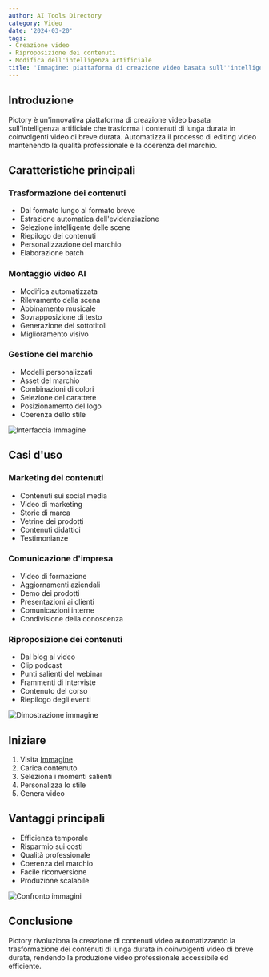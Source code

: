 ```yaml
---
author: AI Tools Directory
category: Video
date: '2024-03-20'
tags:
- Creazione video
- Riproposizione dei contenuti
- Modifica dell'intelligenza artificiale
title: 'Immagine: piattaforma di creazione video basata sull''intelligenza artificiale'
---
```


## Introduzione

Pictory è un'innovativa piattaforma di creazione video basata sull'intelligenza artificiale che trasforma i contenuti di lunga durata in coinvolgenti video di breve durata. Automatizza il processo di editing video mantenendo la qualità professionale e la coerenza del marchio.

## Caratteristiche principali

### Trasformazione dei contenuti
- Dal formato lungo al formato breve
- Estrazione automatica dell'evidenziazione
- Selezione intelligente delle scene
- Riepilogo dei contenuti
- Personalizzazione del marchio
- Elaborazione batch

### Montaggio video AI
- Modifica automatizzata
- Rilevamento della scena
- Abbinamento musicale
- Sovrapposizione di testo
- Generazione dei sottotitoli
- Miglioramento visivo

### Gestione del marchio
- Modelli personalizzati
- Asset del marchio
- Combinazioni di colori
- Selezione del carattere
- Posizionamento del logo
- Coerenza dello stile

![Interfaccia Immagine](/imgs/pictory/interface.jpg)

## Casi d'uso

### Marketing dei contenuti
- Contenuti sui social media
- Video di marketing
- Storie di marca
- Vetrine dei prodotti
- Contenuti didattici
- Testimonianze

### Comunicazione d'impresa
- Video di formazione
- Aggiornamenti aziendali
- Demo dei prodotti
- Presentazioni ai clienti
- Comunicazioni interne
- Condivisione della conoscenza

### Riproposizione dei contenuti
- Dal blog al video
- Clip podcast
- Punti salienti del webinar
- Frammenti di interviste
- Contenuto del corso
- Riepilogo degli eventi

![Dimostrazione immagine](/imgs/pictory/demo.jpg)

## Iniziare

1. Visita [Immagine](https://pictory.ai)
2. Carica contenuto
3. Seleziona i momenti salienti
4. Personalizza lo stile
5. Genera video

## Vantaggi principali

- Efficienza temporale
- Risparmio sui costi
- Qualità professionale
- Coerenza del marchio
- Facile riconversione
- Produzione scalabile

![Confronto immagini](/imgs/pictory/comparison.jpg)

## Conclusione

Pictory rivoluziona la creazione di contenuti video automatizzando la trasformazione dei contenuti di lunga durata in coinvolgenti video di breve durata, rendendo la produzione video professionale accessibile ed efficiente.